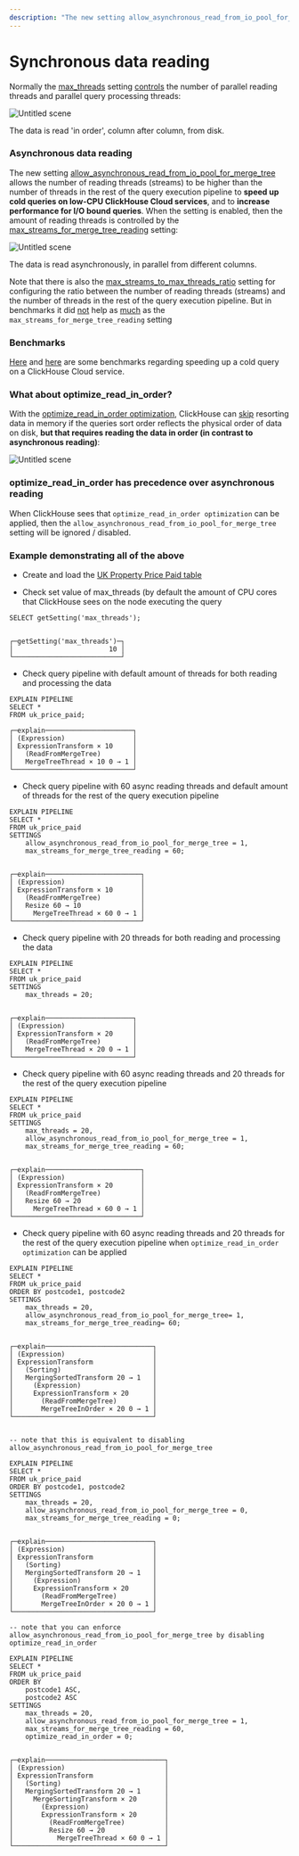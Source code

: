 ```yaml
---
description: "The new setting allow_asynchronous_read_from_io_pool_for_merge_tree allows the number of reading threads (streams) to be higher than the number of threads in the rest of the query execution pipeline."
---
```


# Synchronous data reading

Normally the [max_threads](https://clickhouse.com/docs/operations/settings/settings/#settings-max_threads) setting [controls](https://clickhouse.com/company/events/query-performance-introspection) the number of parallel reading threads and parallel query processing threads:

![Untitled scene](https://user-images.githubusercontent.com/97666923/212138072-5410b684-d00d-4218-93c5-6f49523928a5.png)

The data is read 'in order', column after column, from disk.

### Asynchronous data reading
The new setting [allow_asynchronous_read_from_io_pool_for_merge_tree](https://github.com/ClickHouse/ClickHouse/pull/43260) allows the number of reading threads (streams) to be higher than the number of threads in the rest of the query execution pipeline to **speed up cold queries on low-CPU ClickHouse Cloud services**, and to **increase performance for I/O bound queries**.
When the setting is enabled, then the amount of reading threads is controlled by the [max_streams_for_merge_tree_reading](https://github.com/ClickHouse/ClickHouse/pull/43260) setting:

![Untitled scene](https://user-images.githubusercontent.com/97666923/212138124-82efba35-7948-4c16-8c44-cba5f0c5c5ae.png)

The data is read asynchronously, in parallel from different columns.

Note that there is also the [max_streams_to_max_threads_ratio](https://github.com/ClickHouse/ClickHouse/pull/43260) setting for configuring the ratio between the number of reading threads (streams) and the number of threads in the rest of the query execution pipeline.
But in benchmarks it did [not](https://github.com/ClickHouse/product/issues/637#issuecomment-1302644078) help as [much](https://github.com/ClickHouse/product/issues/637#issuecomment-1347067863) as the `max_streams_for_merge_tree_reading` setting

### Benchmarks

[Here](https://github.com/ClickHouse/product/issues/637#issuecomment-1347067863) and [here](https://github.com/ClickHouse/product/issues/637#issuecomment-1360369066) are some benchmarks regarding speeding up a cold query on a ClickHouse Cloud service.

### What about optimize_read_in_order?

With the [optimize_read_in_order optimization](https://clickhouse.com/docs/sql-reference/statements/select/order-by/#optimization-of-data-reading), ClickHouse can [skip](https://clickhouse.com/blog/clickhouse-faster-queries-with-projections-and-primary-indexes) resorting data in memory if the queries sort order reflects the physical order of data on disk, **but that requires reading the data in order (in contrast to asynchronous reading)**:

![Untitled scene](https://user-images.githubusercontent.com/97666923/212138180-1a4e29d5-43f1-4bfa-a1d6-df2824417508.png)

### optimize_read_in_order has precedence over asynchronous reading

When ClickHouse sees that `optimize_read_in_order optimization` can be applied, then the `allow_asynchronous_read_from_io_pool_for_merge_tree` setting will be ignored / disabled.

### Example demonstrating all of the above

- Create and load the [UK Property Price Paid table](https://clickhouse.com/docs/getting-started/example-datasets/uk-price-paid)

- Check set value of max_threads (by default the amount of CPU cores that ClickHouse sees on the node executing the query
```
SELECT getSetting('max_threads');


┌─getSetting('max_threads')─┐
│                        10 │
└───────────────────────────┘
```

- Check query pipeline with default amount of threads for both reading and processing the data
```
EXPLAIN PIPELINE
SELECT *
FROM uk_price_paid;

┌─explain──────────────────────┐
│ (Expression)                 │
│ ExpressionTransform × 10     │
│   (ReadFromMergeTree)        │
│   MergeTreeThread × 10 0 → 1 │
└──────────────────────────────┘
```

- Check query pipeline with 60 async reading threads and default amount of threads for the rest of the query execution pipeline
```
EXPLAIN PIPELINE
SELECT *
FROM uk_price_paid
SETTINGS
    allow_asynchronous_read_from_io_pool_for_merge_tree = 1,
    max_streams_for_merge_tree_reading = 60;


┌─explain────────────────────────┐
│ (Expression)                   │
│ ExpressionTransform × 10       │
│   (ReadFromMergeTree)          │
│   Resize 60 → 10               │
│     MergeTreeThread × 60 0 → 1 │
└────────────────────────────────┘
```

- Check query pipeline with 20 threads for both reading and processing the data
```
EXPLAIN PIPELINE
SELECT *
FROM uk_price_paid
SETTINGS
    max_threads = 20;


┌─explain──────────────────────┐
│ (Expression)                 │
│ ExpressionTransform × 20     │
│   (ReadFromMergeTree)        │
│   MergeTreeThread × 20 0 → 1 │
└──────────────────────────────┘
```

- Check query pipeline with 60 async reading threads and 20 threads for the rest of the query execution pipeline
```
EXPLAIN PIPELINE
SELECT *
FROM uk_price_paid
SETTINGS
    max_threads = 20,
    allow_asynchronous_read_from_io_pool_for_merge_tree = 1,
    max_streams_for_merge_tree_reading = 60;


┌─explain────────────────────────┐
│ (Expression)                   │
│ ExpressionTransform × 20       │
│   (ReadFromMergeTree)          │
│   Resize 60 → 20               │
│     MergeTreeThread × 60 0 → 1 │
└────────────────────────────────┘
```

- Check query pipeline with 60 async reading threads and 20 threads for the rest of the query execution pipeline
when `optimize_read_in_order optimization` can be applied
```
EXPLAIN PIPELINE
SELECT *
FROM uk_price_paid
ORDER BY postcode1, postcode2
SETTINGS
    max_threads = 20,
    allow_asynchronous_read_from_io_pool_for_merge_tree= 1,
    max_streams_for_merge_tree_reading= 60;


┌─explain───────────────────────────┐
│ (Expression)                      │
│ ExpressionTransform               │
│   (Sorting)                       │
│   MergingSortedTransform 20 → 1   │
│     (Expression)                  │
│     ExpressionTransform × 20      │
│       (ReadFromMergeTree)         │
│       MergeTreeInOrder × 20 0 → 1 │
└───────────────────────────────────┘


-- note that this is equivalent to disabling allow_asynchronous_read_from_io_pool_for_merge_tree

EXPLAIN PIPELINE
SELECT *
FROM uk_price_paid
ORDER BY postcode1, postcode2
SETTINGS
    max_threads = 20,
    allow_asynchronous_read_from_io_pool_for_merge_tree = 0,
    max_streams_for_merge_tree_reading = 0;


┌─explain───────────────────────────┐
│ (Expression)                      │
│ ExpressionTransform               │
│   (Sorting)                       │
│   MergingSortedTransform 20 → 1   │
│     (Expression)                  │
│     ExpressionTransform × 20      │
│       (ReadFromMergeTree)         │
│       MergeTreeInOrder × 20 0 → 1 │
└───────────────────────────────────┘

-- note that you can enforce allow_asynchronous_read_from_io_pool_for_merge_tree by disabling optimize_read_in_order

EXPLAIN PIPELINE
SELECT *
FROM uk_price_paid
ORDER BY
    postcode1 ASC,
    postcode2 ASC
SETTINGS
    max_threads = 20,
    allow_asynchronous_read_from_io_pool_for_merge_tree = 1,
    max_streams_for_merge_tree_reading = 60,
    optimize_read_in_order = 0;


┌─explain──────────────────────────────┐
│ (Expression)                         │
│ ExpressionTransform                  │
│   (Sorting)                          │
│   MergingSortedTransform 20 → 1      │
│     MergeSortingTransform × 20       │
│       (Expression)                   │
│       ExpressionTransform × 20       │
│         (ReadFromMergeTree)          │
│         Resize 60 → 20               │
│           MergeTreeThread × 60 0 → 1 │
└──────────────────────────────────────┘


```

